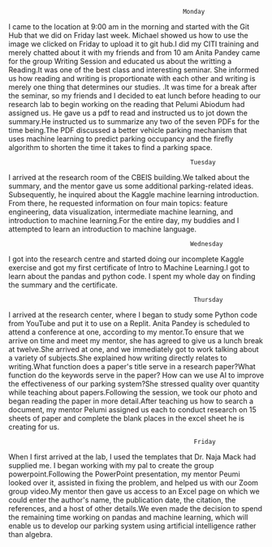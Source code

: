                                                     Monday 
I came to the location at 9:00 am in the morning and started with the Git Hub that we did on Friday last week. Michael showed us how to use the image we clicked on Friday to upload it to git hub.I did my CITI training and merely chatted about it with my friends and from 10 am Anita Pandey came for the group Writing Session and educated us about the writting a Reading.It was one of the best class and interesting seminar. She informed us how reading and writing is proportionate with each other and writing is merely one thing that determines our studies. .It was time for a break after the seminar, so my friends and I decided to eat lunch before heading to our research lab to begin working on the reading that Pelumi Abiodum had assigned us. He gave us a pdf to read and instructed us to jot down the summary.He instructed us to summarize any two of the seven PDFs for the time being.The PDF discussed a better vehicle parking mechanism that uses machine learning to predict parking occupancy and the firefly algorithm to shorten the time it takes to find a parking space.


                                                      Tuesday
I arrived at the research room of the CBEIS building.We talked about the summary, and the mentor gave us some additional parking-related ideas. Subsequently, he inquired about the Kaggle machine learning introduction. From there, he requested information on four main topics: feature engineering, data visualization, intermediate machine learning, and introduction to machine learning.For the entire day, my buddies and I attempted to learn an introduction to machine language.


                                                      Wednesday
I got into the research centre and started doing our incomplete Kaggle exercise and got my first certificate of Intro to Machine Learning.I got to learn about the pandas and python code. I spent my whole day on finding the summary and the certificate.


                                                       Thursday
I arrived at the research center, where I began to study some Python code from YouTube and put it to use on a Replit. Anita Pandey is scheduled to attend a conference at one, according to my mentor.To ensure that we arrive on time and meet my mentor, she has agreed to give us a lunch break at twelve.She arrived at one, and we immediately got to work talking about a variety of subjects.She explained how writing directly relates to writing.What function does a paper's title serve in a research paper?What function do the keywords serve in the paper? How can we use AI to improve the effectiveness of our parking system?She stressed quality over quantity while teaching about papers.Following the session, we took our photo and began reading the paper in more detail.After teaching us how to search a document, my mentor Pelumi assigned us each to conduct research on 15 sheets of paper and complete the blank places in the excel sheet he is creating for us.

                                                       Friday
When I first arrived at the lab, I used the templates that Dr. Naja Mack had supplied me. I began working with my pal to create the group powerpoint.Following the PowerPoint presentation, my mentor Peumi looked over it, assisted in fixing the problem, and helped us with our Zoom group video.My mentor then gave us access to an Excel page on which we could enter the author's name, the publication date, the citation, the references, and a host of other details.We even made the decision to spend the remaining time working on pandas and machine learning, which will enable us to develop our parking system using artificial intelligence rather than algebra.

